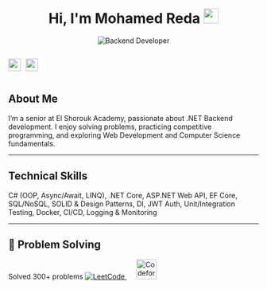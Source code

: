 <h1 align="center">Hi, I'm Mohamed Reda <img src="https://media.giphy.com/media/hvRJCLFzcasrR4ia7z/giphy.gif" width="30"></h1>
<p align="center">
  <img src="https://img.shields.io/badge/Backend%20Developer-red?style=for-the-badge&logo=dot-net" alt="Backend Developer"/>
</p>

<p align="center" style="display: inline-flex; gap: 10px;">
  <a href="https://www.linkedin.com/in/mohamed-reda-801b2a297/" target="_blank">
    <img src="https://raw.githubusercontent.com/rahuldkjain/github-profile-readme-generator/master/src/images/icons/Social/linked-in-alt.svg" height="25" width="25" />
  </a>
  <a href="mailto:mohamedreda.engineer0@gmail.com" target="_blank">
    <img src="https://img.icons8.com/fluency/48/gmail.png" height="25" width="25"/>
  </a>
</p>




## About Me

I’m a senior at El Shorouk Academy, passionate about .NET Backend development. I enjoy solving problems, practicing competitive programming, and exploring Web Development and Computer Science fundamentals.  

---
## Technical Skills

C# (OOP, Async/Await, LINQ), .NET Core, ASP.NET Web API, EF Core, SQL/NoSQL, SOLID & Design Patterns, DI, JWT Auth, Unit/Integration Testing, Docker, CI/CD, Logging & Monitoring

---
## 🧠 Problem Solving
Solved 300+ problems 
  <a href="https://leetcode.com/MohamedReda3456/" target="_blank">
    <img src="https://img.icons8.com/external-tal-revivo-shadow-tal-revivo/48/000000/external-level-up-your-coding-skills-and-quickly-land-a-job-logo-shadow-tal-revivo.png" alt="LeetCode" title="LeetCode Profile"/>
  </a>
  &nbsp;&nbsp;&nbsp;&nbsp;
  <a href="https://codeforces.com/profile/mohamedredaodah89" target="_blank">
    <img src="https://raw.githubusercontent.com/rahuldkjain/github-profile-readme-generator/master/src/images/icons/Social/codeforces.svg" height="40" title="Codeforces Profile"/>
  </a>

